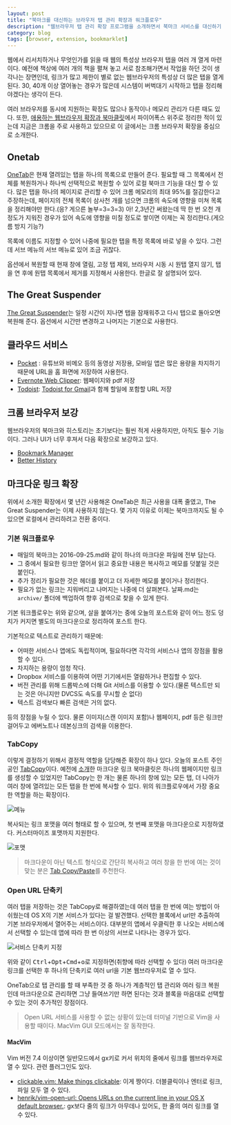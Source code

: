 ```yaml
---
layout: post
title: "북마크를 대신하는 브라우저 탭 관리 확장과 워크플로우"
description: "웹브라우저 탭 관리 확장 프로그램을 소개하면서 북마크 서비스를 대신하기 위해 로컬에서 마크다운 을 활용한 텍스트 기반 워크플로우를 간단히 소개한다."
category: blog
tags: [browser, extension, bookmarklet]
---
```


웹에서 리서치하거나 무엇인가를 읽을 때 웹의 특성상 브라우저 탭을 여러 개 열게 마련이다. 예전에 책상에 여러 개의 책을 펼쳐 놓고 서로 참조해가면서 작업을 하던 것이 생각나는 장면인데, 링크가 많고 제한이 별로 없는 웹브라우저의 특성상 더 많은 탭을 열게 된다. 30, 40개 이상 열어놓는 경우가 많은데 시스템이 버벅대기 시작하고 탭을 정리해야겠다는 생각이 든다.

여러 브라우저를 동시에 지원하는 확장도 많으나 동작이나 메모리 관리가 다른 때도 있다. 또한, [애용하는 웹브라우저 확장과 북마클릿](https://nolboo.kim/blog/2015/05/02/browser-extension-bookmarklet/)에서 파이어폭스 위주로 정리한 적이 있는데 지금은 크롬을 주로 사용하고 있으므로 이 글에서는 크롬 브라우저 확장을 중심으로 소개한다.

## Onetab

[OneTab](https://chrome.google.com/webstore/detail/onetab/chphlpgkkbolifaimnlloiipkdnihall?hl=ko)은 현재 열려있는 탭을 하나의 목록으로 만들어 준다. 필요할 때 그 목록에서 전체를 복원하거나 하나씩 선택적으로 복원할 수 있어 로컬 북마크 기능을 대신 할 수 있다. 많은 탭을 하나의 페이지로 관리할 수 있어 크롬 메모리의 최대 95%를 절감한다고 주장하는데, 페이지의 전체 목록이 삼사천 개를 넘으면 크롬의 속도에 영향을 미쳐 목록을 정리해야만 한다.(응? 게으른 놀부=3=3=3) 아! 2,3년간 써왔는데 딱 한 번 오천 개 정도가 지워진 경우가 있어 속도에 영향을 미칠 정도로 쌓이면 이제는 꼭 정리한다.(게으름 방지 기능?)

목록에 이름도 지정할 수 있어 나중에 필요한 탭을 특정 목록에 바로 넣을 수 있다. 그런데 서브 메뉴의 서브 메뉴로 있어 조금 귀찮다.

옵션에서 복원할 때 현재 창에 열림, 고정 탭 제외, 브라우저 시동 시 원탭 열지 않기, 탭을 연 후에 원탭 목록에서 제거를 지정해서 사용한다. 한글로 잘 설명되어 있다.

## The Great Suspender

[The Great Suspender](https://chrome.google.com/webstore/detail/the-great-suspender/klbibkeccnjlkjkiokjodocebajanakg)는 일정 시간이 지나면 탭을 잠재워주고 다시 탭으로 돌아오면 복원해 준다. 옵션에서 시간만 변경하고 나머지는 기본으로 사용한다.

## 클라우드 서비스 

- [Pocket](https://chrome.google.com/webstore/detail/save-to-pocket/niloccemoadcdkdjlinkgdfekeahmflj?hl=ko) : 유튜브와 비메오 등의 동영상 저장용, 모바일 앱은 많은 용량을 차지하기 때문에 URL을 홈 화면에 저장하여 사용한다.
- [Evernote Web Clipper](https://evernote.com/intl/ko/webclipper/): 웹페이지와 pdf 저장
- [Todoist](https://chrome.google.com/webstore/detail/todoist-to-do-list-and-ta/jldhpllghnbhlbpcmnajkpdmadaolakh): [Todoist for Gmail](https://chrome.google.com/webstore/detail/todoist-for-gmail/clgenfnodoocmhnlnpknojdbjjnmecff)과 함께 할일에 포함할 URL 저장

## 크롬 브라우저 보강

웹브라우저의 북마크와 히스토리는 초기보다는 훨씬 적게 사용하지만, 아직도 필수 기능이다. 그러나 UI가 너무 후져서 다음 확장으로 보강하고 있다.

- [Bookmark Manager](https://chrome.google.com/webstore/detail/bookmark-manager/gmlllbghnfkpflemihljekbapjopfjik)
- [Better History](https://chrome.google.com/webstore/detail/better-history/obciceimmggglbmelaidpjlmodcebijb)

## 마크다운 링크 확장

위에서 소개한 확장에서 몇 년간 사용해온 OneTab은 최근 사용을 대폭 줄였고, The Great Suspender는 이제 사용하지 않는다. 몇 가지 이유로 이제는 북마크까지도 될 수 있으면 로컬에서 관리하려고 전환 중이다.

### 기본 워크플로우

- 매일의 북마크는 2016-09-25.md와 같이 하나의 마크다운 파일에 전부 담는다.
- 그 중에서 필요한 링크만 열어서 읽고 중요한 내용은 복사하고 메모를 덧붙일 것은 붙인다.
- 추가 정리가 필요한 것은 헤더를 붙이고 더 자세한 메모를 붙이거나 정리한다.
- 필요가 없는 링크는 지워버리고 나머지는 나중에 더 살펴본다. 날짜.md는 `archive/` 폴더에 백업하여 향후 검색으로 찾을 수 있게 한다.

기본 워크플로우는 위와 같으며, 살을 붙여가는 중에 오늘의 포스트와 같이 어느 정도 덩치가 커지면 별도의 마크다운으로 정리하여 포스트 한다.

기본적으로 텍스트로 관리하기 때문에:

- 어떠한 서비스나 앱에도 독립적이며, 필요하다면 각각의 서비스나 앱의 장점을 활용할 수 있다.
- 차지하는 용량이 엄청 작다. 
- Dropbox 서비스를 이용하여 어떤 기기에서든 열람하거나 편집할 수 있다.
- 버전 관리를 위해 드롭박스에 더해 Git 서비스를 이용할 수 있다.(물론 텍스트만 되는 것은 아니지만 DVCS도 속도를 무시할 순 없다)
- 텍스트 검색보다 빠른 검색은 거의 없다.

등의 장점을 누릴 수 있다. 물론 이미지(스캔 이미지 포함)나 웹페이지, pdf 등은 링크만 걸어두고 에버노트나 데본싱크의 검색을 이용한다.

### TabCopy

이렇게 결정하기 위해서 결정적 역할을 담당해준 확장이 하나 있다. 오늘의 포스트 주인공인  [TabCopy](https://chrome.google.com/webstore/detail/tabcopy/micdllihgoppmejpecmkilggmaagfdmb)이다. 예전에 [소개](https://nolboo.kim/blog/2015/05/02/browser-extension-bookmarklet/)한 마크다운 링크 북마클릿은 하나의 웹페이지만 링크를 생성할 수 있었지만 TabCopy는 한 개는 물론 하나의 창에 있는 모든 탭, 더 나아가 여러 창에 열려있는 모든 탭을 한 번에 복사할 수 있다. 위의 워크플로우에서 가장 중요한 역할을 하는 확장이다.

![메뉴](https://c5.staticflickr.com/9/8332/29877571436_15ffe2daf8_c.jpg)

복사되는 링크 포맷을 여러 형태로 할 수 있으며, 첫 번째 포맷을 마크다운으로 지정하였다. 커스터마이즈 포맷까지 지원한다.

![포맷](https://c4.staticflickr.com/9/8176/29912628675_182a00ab89_z.jpg)

> 마크다운이 아닌 텍스트 형식으로 간단히 복사하고 여러 창을 한 번에 여는 것이 맞는 분은 [Tab Copy/Paste](https://chrome.google.com/webstore/detail/tab-copypaste/nbfccmdfpollpgjnbghmnkmgimliookh)를 추천한다.

### Open URL 단축키

여러 탭을 저장하는 것은 TabCopy로 해결하였는데 여러 탭을 한 번에 여는 방법이 아쉬웠는데 OS X의 기본 서비스가 있다는 걸 발견했다. 선택한 블록에서 url만 추출하여 기본 브라우저에서 열어주는 서비스이다. 대부분의 앱에서 우클릭한 후 나오는 서비스에서 선택할 수 있는데 앱에 따라 한 번 이상의 서브로 나타나는 경우가 있다.

![서비스 단축키 지정](https://c4.staticflickr.com/9/8558/29828478051_1e0f687ce7_c.jpg)

위와 같이 <kbd>Ctrl</kbd>+<kbd>Opt</kbd>+<kbd>Cmd</kbd>+<kbd>o</kbd>로 지정하면(취향에 따라 선택할 수 있다) 여러 마크다운 링크를 선택한 후 하나의 단축키로 여러 url을 기본 웹브라우저로 열 수 있다. 

OneTab으로 탭 관리를 할 때 부족한 것 중 하나가 계층적인 탭 관리와 여러 링크 복원인데 마크다운으로 관리하면 그냥 들여쓰기만 하면 된다는 것과 블록을 마음대로 선택할 수 있는 것이 추가적인 장점이다.

> Open URL 서비스를 사용할 수 없는 상황이 있는데 터미널 기반으로 Vim을 사용할 때이다. MacVim GUI 모드에서는 잘 동작한다.

#### MacVim

Vim 버전 7.4 이상이면 일반모드에서 gx키로 커서 위치의 줄에서 링크를 웹브라우저로 열 수 있다. 관련 플러그인도 있다.

- [clickable.vim: Make things clickable](https://github.com/Rykka/clickable.vim): 이게 짱이다. 더블클릭이나 엔터로 링크, 파일 모두 열 수 있다.
- [henrik/vim-open-url: Opens URLs on the current line in your OS X default browser.](https://github.com/henrik/vim-open-url): gx보다 줄의 링크가 아무데나 있어도, 한 줄의 여러 링크를 열 수 있다.
